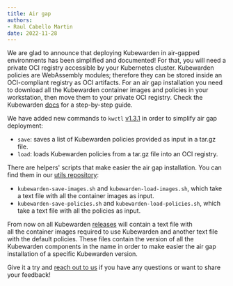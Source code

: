 ```yaml
---
title: Air gap
authors:
- Raul Cabello Martin
date: 2022-11-28
---
```


We are glad to announce that deploying Kubewarden in air-gapped environments has been simplified and documented! For that, you will need a 
private OCI registry accessible by your Kubernetes cluster. Kubewarden policies are WebAssembly modules; therefore
they can be stored inside an OCI-compliant registry as OCI artifacts. 
For an air gap installation you need to download all the Kubewarden container images and policies in your workstation, 
then move them to your private OCI registry. Check the Kubewarden [docs](https://docs.kubewarden.io/operator-manual/airgap/install) 
for a step-by-step guide.

We have added new commands to `kwctl` [v1.3.1](https://github.com/kubewarden/kwctl/releases/tag/v1.3.1) in order to simplify air gap deployment: 
- `save`: saves a list of Kubewarden policies provided as input in a tar.gz file.
- `load`: loads Kubewarden policies from a tar.gz file into an OCI registry.

There are helpers' scripts that make easier the air gap installation. You can find them in our [utils repository](https://github.com/kubewarden/utils/tree/main/scripts):
- `kubewarden-save-images.sh` and `kubewarden-load-images.sh`, which take a text file with all the container images as input.
- `kubewarden-save-policies.sh` and `kubewarden-load-policies.sh`, which take a text file with all the policies as input.

From now on all Kubewarden [releases](https://github.com/kubewarden/helm-charts/releases) will contain a text file with  
all the container images required to use Kubewarden and another text file with the default policies. These files contain 
the version of all the Kubewarden components in the name in order to make easier the air gap installation of a specific 
Kubewarden version.

Give it a try and [reach out to us](https://kubernetes.slack.com/?redir=%2Fmessages%2Fkubewarden) if you have any questions 
or want to share your feedback!
